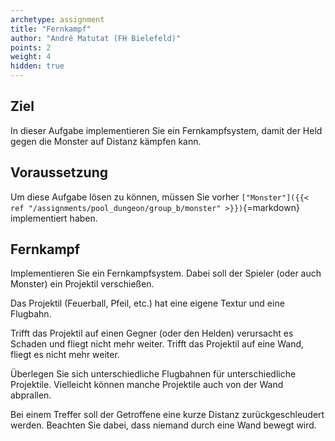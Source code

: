 ```yaml
---
archetype: assignment
title: "Fernkampf"
author: "André Matutat (FH Bielefeld)"
points: 2
weight: 4
hidden: true
---
```



## Ziel

In dieser Aufgabe implementieren Sie ein Fernkampfsystem, damit der Held gegen die Monster auf Distanz kämpfen kann.

## Voraussetzung

Um diese Aufgabe lösen zu können, müssen Sie vorher `["Monster"]({{< ref "/assignments/pool_dungeon/group_b/monster" >}})`{=markdown} implementiert haben.

## Fernkampf

Implementieren Sie ein Fernkampfsystem. Dabei soll der Spieler (oder auch Monster) ein Projektil verschießen.

Das Projektil (Feuerball, Pfeil, etc.) hat eine eigene Textur und eine Flugbahn.

Trifft das Projektil auf einen Gegner (oder den Helden) verursacht es Schaden und fliegt nicht mehr weiter.
Trifft das Projektil auf eine Wand, fliegt es nicht mehr weiter.

Überlegen Sie sich unterschiedliche Flugbahnen für unterschiedliche Projektile. Vielleicht können manche Projektile auch von der Wand abprallen.

Bei einem Treffer soll der Getroffene eine kurze Distanz zurückgeschleudert werden. Beachten Sie dabei, dass niemand durch eine Wand bewegt wird.
